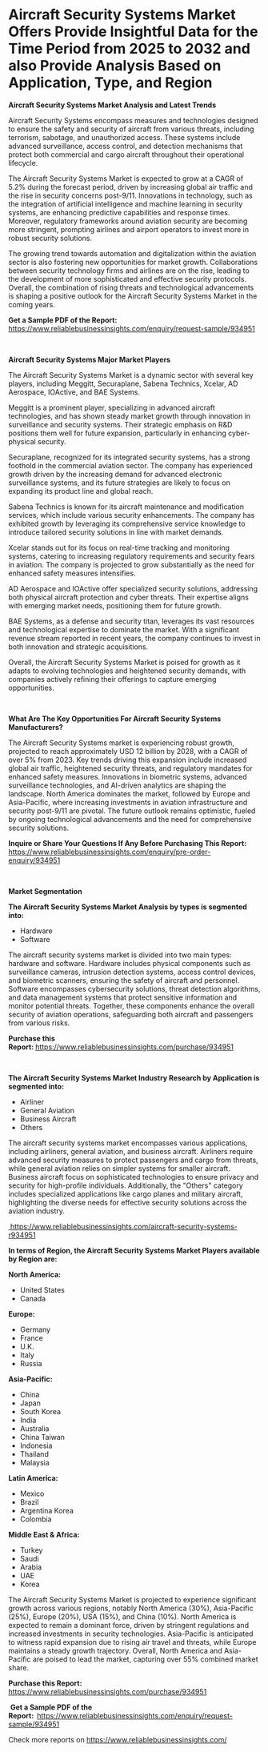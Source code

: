 <p><h1>Aircraft Security Systems Market Offers Provide Insightful Data for the Time Period from 2025 to 2032 and also Provide Analysis Based on Application, Type, and Region</h1></p><p><strong>Aircraft Security Systems Market Analysis and Latest Trends</strong></p>
<p><p>Aircraft Security Systems encompass measures and technologies designed to ensure the safety and security of aircraft from various threats, including terrorism, sabotage, and unauthorized access. These systems include advanced surveillance, access control, and detection mechanisms that protect both commercial and cargo aircraft throughout their operational lifecycle.</p><p>The Aircraft Security Systems Market is expected to grow at a CAGR of 5.2% during the forecast period, driven by increasing global air traffic and the rise in security concerns post-9/11. Innovations in technology, such as the integration of artificial intelligence and machine learning in security systems, are enhancing predictive capabilities and response times. Moreover, regulatory frameworks around aviation security are becoming more stringent, prompting airlines and airport operators to invest more in robust security solutions.</p><p>The growing trend towards automation and digitalization within the aviation sector is also fostering new opportunities for market growth. Collaborations between security technology firms and airlines are on the rise, leading to the development of more sophisticated and effective security protocols. Overall, the combination of rising threats and technological advancements is shaping a positive outlook for the Aircraft Security Systems Market in the coming years.</p></p>
<p><strong>Get a Sample PDF of the Report:&nbsp;</strong> <a href="https://www.reliablebusinessinsights.com/enquiry/request-sample/934951?utm_campaign=2534&utm_medium=2&utm_source=Github&utm_content=ia&utm_term=07032025&utm_id=aircraft-security-systems">https://www.reliablebusinessinsights.com/enquiry/request-sample/934951</a></p>
<p>&nbsp;</p>
<p><strong>Aircraft Security Systems Major Market Players</strong></p>
<p><p>The Aircraft Security Systems Market is a dynamic sector with several key players, including Meggitt, Securaplane, Sabena Technics, Xcelar, AD Aerospace, IOActive, and BAE Systems. </p><p>Meggitt is a prominent player, specializing in advanced aircraft technologies, and has shown steady market growth through innovation in surveillance and security systems. Their strategic emphasis on R&D positions them well for future expansion, particularly in enhancing cyber-physical security.</p><p>Securaplane, recognized for its integrated security systems, has a strong foothold in the commercial aviation sector. The company has experienced growth driven by the increasing demand for advanced electronic surveillance systems, and its future strategies are likely to focus on expanding its product line and global reach.</p><p>Sabena Technics is known for its aircraft maintenance and modification services, which include various security enhancements. The company has exhibited growth by leveraging its comprehensive service knowledge to introduce tailored security solutions in line with market demands.</p><p>Xcelar stands out for its focus on real-time tracking and monitoring systems, catering to increasing regulatory requirements and security fears in aviation. The company is projected to grow substantially as the need for enhanced safety measures intensifies.</p><p>AD Aerospace and IOActive offer specialized security solutions, addressing both physical aircraft protection and cyber threats. Their expertise aligns with emerging market needs, positioning them for future growth.</p><p>BAE Systems, as a defense and security titan, leverages its vast resources and technological expertise to dominate the market. With a significant revenue stream reported in recent years, the company continues to invest in both innovation and strategic acquisitions.</p><p>Overall, the Aircraft Security Systems Market is poised for growth as it adapts to evolving technologies and heightened security demands, with companies actively refining their offerings to capture emerging opportunities.</p></p>
<p>&nbsp;</p>
<p><strong>What Are The Key Opportunities For Aircraft Security Systems Manufacturers?</strong></p>
<p><p>The Aircraft Security Systems market is experiencing robust growth, projected to reach approximately USD 12 billion by 2028, with a CAGR of over 5% from 2023. Key trends driving this expansion include increased global air traffic, heightened security threats, and regulatory mandates for enhanced safety measures. Innovations in biometric systems, advanced surveillance technologies, and AI-driven analytics are shaping the landscape. North America dominates the market, followed by Europe and Asia-Pacific, where increasing investments in aviation infrastructure and security post-9/11 are pivotal. The future outlook remains optimistic, fueled by ongoing technological advancements and the need for comprehensive security solutions.</p></p>
<p><strong>Inquire or Share Your Questions If Any Before Purchasing This Report:</strong> <a href="https://www.reliablebusinessinsights.com/enquiry/pre-order-enquiry/934951?utm_campaign=2534&utm_medium=2&utm_source=Github&utm_content=ia&utm_term=07032025&utm_id=aircraft-security-systems">https://www.reliablebusinessinsights.com/enquiry/pre-order-enquiry/934951</a></p>
<p>&nbsp;</p>
<p><strong>Market Segmentation</strong></p>
<p><strong>The Aircraft Security Systems Market Analysis by types is segmented into:</strong></p>
<p><ul><li>Hardware</li><li>Software</li></ul></p>
<p><p>The aircraft security systems market is divided into two main types: hardware and software. Hardware includes physical components such as surveillance cameras, intrusion detection systems, access control devices, and biometric scanners, ensuring the safety of aircraft and personnel. Software encompasses cybersecurity solutions, threat detection algorithms, and data management systems that protect sensitive information and monitor potential threats. Together, these components enhance the overall security of aviation operations, safeguarding both aircraft and passengers from various risks.</p></p>
<p><strong>Purchase this Report:&nbsp;</strong><a href="https://www.reliablebusinessinsights.com/purchase/934951?utm_campaign=2534&utm_medium=2&utm_source=Github&utm_content=ia&utm_term=07032025&utm_id=aircraft-security-systems">https://www.reliablebusinessinsights.com/purchase/934951</a></p>
<p>&nbsp;</p>
<p><strong>The Aircraft Security Systems Market Industry Research by Application is segmented into:</strong></p>
<p><ul><li>Airliner</li><li>General Aviation</li><li>Business Aircraft</li><li>Others</li></ul></p>
<p><p>The aircraft security systems market encompasses various applications, including airliners, general aviation, and business aircraft. Airliners require advanced security measures to protect passengers and cargo from threats, while general aviation relies on simpler systems for smaller aircraft. Business aircraft focus on sophisticated technologies to ensure privacy and security for high-profile individuals. Additionally, the "Others" category includes specialized applications like cargo planes and military aircraft, highlighting the diverse needs for effective security solutions across the aviation industry.</p></p>
<p><a href="https://www.reliablebusinessinsights.com/aircraft-security-systems-r934951?utm_campaign=2534&utm_medium=2&utm_source=Github&utm_content=ia&utm_term=07032025&utm_id=aircraft-security-systems">&nbsp;https://www.reliablebusinessinsights.com/aircraft-security-systems-r934951</a></p>
<p><strong>In terms of Region, the Aircraft Security Systems Market Players available by Region are:</strong></p>
<p>
    <p> <strong> North America: </strong>
        <ul>
            <li>United States</li>
            <li>Canada</li>
        </ul>
        </p> 
    <p> <strong> Europe: </strong>
        <ul>
            <li>Germany</li>
            <li>France</li>
            <li>U.K.</li>
            <li>Italy</li>
            <li>Russia</li>
        </ul>
        </p> 
    <p> <strong> Asia-Pacific: </strong>
        <ul>
            <li>China</li>
            <li>Japan</li>
            <li>South Korea</li>
            <li>India</li>
            <li>Australia</li>
            <li>China Taiwan</li>
            <li>Indonesia</li>
            <li>Thailand</li>
            <li>Malaysia</li>
        </ul>
        </p> 
    <p> <strong> Latin America: </strong>
        <ul>
            <li>Mexico</li>
            <li>Brazil</li>
            <li>Argentina Korea</li>
            <li>Colombia</li>
        </ul>
        </p> 
    <p> <strong> Middle East & Africa: </strong>
        <ul>
            <li>Turkey</li>
            <li>Saudi</li>
            <li>Arabia</li>
            <li>UAE</li>
            <li>Korea</li>
        </ul>
    </p>
    </p>
<p><p>The Aircraft Security Systems Market is projected to experience significant growth across various regions, notably North America (30%), Asia-Pacific (25%), Europe (20%), USA (15%), and China (10%). North America is expected to remain a dominant force, driven by stringent regulations and increased investments in security technologies. Asia-Pacific is anticipated to witness rapid expansion due to rising air travel and threats, while Europe maintains a steady growth trajectory. Overall, North America and Asia-Pacific are poised to lead the market, capturing over 55% combined market share.</p></p>
<p><strong>Purchase this Report: </strong><a href="https://www.reliablebusinessinsights.com/purchase/934951?utm_campaign=2534&utm_medium=2&utm_source=Github&utm_content=ia&utm_term=07032025&utm_id=aircraft-security-systems">https://www.reliablebusinessinsights.com/purchase/934951</a></p>
<p>&nbsp;<strong>Get a Sample PDF of the Report:&nbsp;&nbsp;</strong><a href="https://www.reliablebusinessinsights.com/enquiry/request-sample/934951?utm_campaign=2534&utm_medium=2&utm_source=Github&utm_content=ia&utm_term=07032025&utm_id=aircraft-security-systems">https://www.reliablebusinessinsights.com/enquiry/request-sample/934951</a></p>
<p><strong></strong></p>
<p>Check more reports on <a href="https://www.reliablebusinessinsights.com/?utm_campaign=2534&utm_medium=2&utm_source=Github&utm_content=ia&utm_term=07032025&utm_id=aircraft-security-systems">https://www.reliablebusinessinsights.com/</a></p>